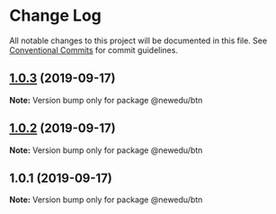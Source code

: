 # Change Log

All notable changes to this project will be documented in this file.
See [Conventional Commits](https://conventionalcommits.org) for commit guidelines.

## [1.0.3](https://github.com/irislian199092/class-ui/compare/v1.0.2...v1.0.3) (2019-09-17)

**Note:** Version bump only for package @newedu/btn





## [1.0.2](https://github.com/irislian199092/class-ui/compare/v1.0.1...v1.0.2) (2019-09-17)

**Note:** Version bump only for package @newedu/btn





## 1.0.1 (2019-09-17)

**Note:** Version bump only for package @newedu/btn
